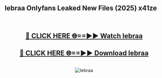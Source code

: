 <h2>lebraa Onlyfans Leaked New Files (2025) x41ze</h2>
<br>
<div align="center">
<h2><a href="https://mediafiles.top/lebraa&ref=git" rel="nofollow">🔴 CLICK HERE 🌐==►► Watch lebraa</a></h2>
<h2><a href="https://mediafiles.top/lebraa&ref=git" rel="nofollow">🔴 CLICK HERE 🌐==►► Download lebraa</a></h2>
<br>
<a href="https://mediafiles.top/lebraa&ref=git" rel="nofollow" data-target="animated-image.originalLink"><img src="https://i.ibb.co.com/xMMVF88/686577567.gif" alt="lebraa" style="max-width: 100%; display: inline-block;" data-target="animated-image.originalImage"></a>
</div>
<br>
<br>